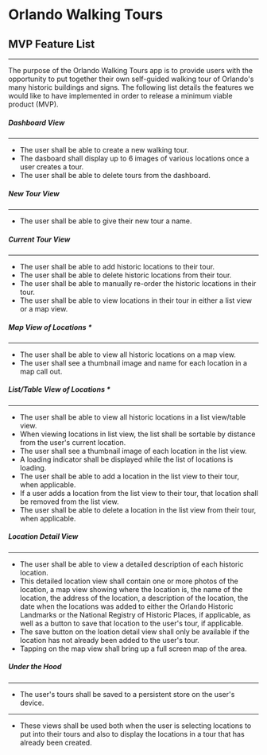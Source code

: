 # Orlando Walking Tours
## MVP Feature List
--------
The purpose of the Orlando Walking Tours app is to provide users with the opportunity to put together their own self-guided walking tour of Orlando's many historic buildings and signs.  The following list details the features we would like to have implemented in order to release a minimum viable product (MVP).

##### Dashboard View
----
- The user shall be able to create a new walking tour.
- The dasboard shall display up to 6 images of various locations once a user creates a tour.
- The user shall be able to delete tours from the dashboard.

##### New Tour View
----
- The user shall be able to give their new tour a name.

##### Current Tour View
----
- The user shall be able to add historic locations to their tour.
- The user shall be able to delete historic locations from their tour.
- The user shall be able to manually re-order the historic locations in their tour.
- The user shall be able to view locations in their tour in either a list view or a map view.

##### Map View of Locations *
----
- The user shall be able to view all historic locations on a map view.
- The user shall see a thumbnail image and name for each location in a map call out.

##### List/Table View of Locations *
----
- The user shall be able to view all historic locations in a list view/table view.
- When viewing locations in list view, the list shall be sortable by distance from the user's current location.
- The user shall see a thumbnail image of each location in the list view.
- A loading indicator shall be displayed while the list of locations is loading.
- The user shall be able to add a location in the list view to their tour, when applicable.
- If a user adds a location from the list view to their tour, that location shall be removed from the list view.
- The user shall be able to delete a location in the list view from their tour, when applicable.

##### Location Detail View
----
- The user shall be able to view a detailed description of each historic location.
- This detailed location view shall contain one or more photos of the location, a map view showing where the location is, the name of the location, the address of the location, a description of the location, the date when the locations was added to either the Orlando Historic Landmarks or the National Registry of Historic Places, if applicable, as well as a button to save that location to the user's tour, if applicable.
- The save button on the loation detail view shall only be available if the location has not already been added to the user's tour.
- Tapping on the map view shall bring up a full screen map of the area.

##### Under the Hood
----
- The user's tours shall be saved to a persistent store on the user's device.
----
* These views shall be used both when the user is selecting locations to put into their tours and also to display the locations in a tour that has already been created.
